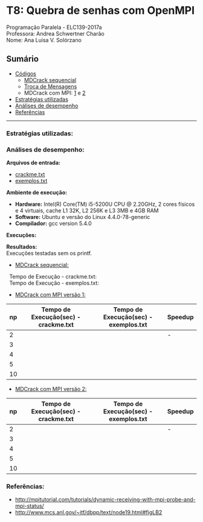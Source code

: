 # T8: Quebra de senhas com OpenMPI
Programação Paralela - ELC139-2017a\
Professora: Andrea Schwertner Charão\
Nome: Ana Luisa V. Solórzano


## Sumário

  * [Códigos](#codigos)
    * [MDCrack sequencial](mdcrack_sequencial.c)
    * [Troca de Mensagens](msg_mpi.c)
    * MDCrack com MPI: [1](mdcrack_mpi.c) e [2](mdcrack_mpi2.c)
  * [Estratégias utilizadas](#estratégias-utilizadas)
  * [Análises de desempenho](#análises-de-desempenho)   
  * [Referências](#referências)
    
----

### Estratégias utilizadas:

### Análises de desempenho: 
 **Arquivos de entrada:** 
   * [crackme.txt](crackme.txt)
   * [exemplos.txt](exemplos.txt)

**Ambiente de execução:**
 * **Hardware:** Intel(R) Core(TM) i5-5200U CPU @ 2.20GHz, 2 cores físicos e 4 virtuais, cache L1 32K, L2 256K e L3 3MB e 4GB RAM
 * **Software:** Ubuntu e versão do Linux 4.4.0-78-generic
 * **Compilador:** gcc version 5.4.0

**Execuções:**
   
**Resultados:**\
Execuções testadas sem os printf.

   * [MDCrack sequencial:](mdcrack_sequencial.c)
   
   Tempo de Execução - crackme.txt: \
   Tempo de Execução - exemplos.txt:
   
   * [MDCrack com MPI versão 1:](mdcrack_mpi.c)
   
   | np | Tempo de Execução(sec) - crackme.txt| Tempo de Execução(sec) - exemplos.txt| Speedup |
   | -- | ------------------------------------ | ------------------------------------- | ------- |
   | 2    |  |  | - |
   | 3    |  |  |   |
   | 4    |  |  |   |
   | 5    |  |  |   |
   | 10   |  |  |   |
  
   * [MDCrack com MPI versão 2:](mdcrack_mpi2.c)
   
   | np | Tempo de Execução(sec) - crackme.txt| Tempo de Execução(sec) - exemplos.txt| Speedup |
   | -- | ------------------------------------ | ------------------------------------- | ------- |
   | 2    |  |  | - |
   | 3    |  |  |   |
   | 4    |  |  |   |
   | 5    |  |  |   |
   | 10   |  |  |   |

### Referências: 
 * http://mpitutorial.com/tutorials/dynamic-receiving-with-mpi-probe-and-mpi-status/
 * http://www.mcs.anl.gov/~itf/dbpp/text/node19.html#figLB2 
